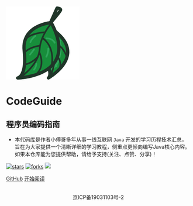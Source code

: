 ![logo](_media/tree.png)

# CodeGuide

## 程序员编码指南

- 本代码库是作者小傅哥多年从事一线互联网 `Java` 开发的学习历程技术汇总，旨在为大家提供一个清晰详细的学习教程，侧重点更倾向编写Java核心内容。如果本仓库能为您提供帮助，请给予支持(关注、点赞、分享)！   
    
[![stars](https://badgen.net/github/stars/fuzhengwei/CodeGuide?icon=github&color=4ab8a1)](https://github.com/fuzhengwei/CodeGuide) [![forks](https://badgen.net/github/forks/fuzhengwei/CodeGuide?icon=github&color=4ab8a1)](https://github.com/fuzhengwei/CodeGuide) [<img src="https://itstack.org/_media/wxbugstack.svg">](https://itstack.org/_media/qrcode.png?x-oss-process=style/may)    

[GitHub](<https://github.com/fuzhengwei/CodeGuide>)
[开始阅读](README.md)

<br/>
<div align="center">
    <a href="http://beian.miit.gov.cn" style="text-decoration:none">京ICP备19031103号-2</a>
</div>
<br/>
